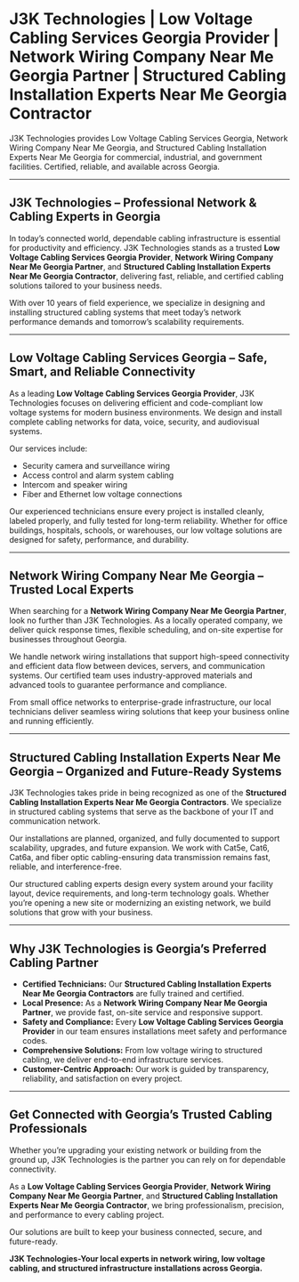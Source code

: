 # J3K Technologies | Low Voltage Cabling Services Georgia Provider | Network Wiring Company Near Me Georgia Partner | Structured Cabling Installation Experts Near Me Georgia Contractor

J3K Technologies provides Low Voltage Cabling Services Georgia, Network Wiring Company Near Me Georgia, and Structured Cabling Installation Experts Near Me Georgia for commercial, industrial, and government facilities. Certified, reliable, and available across Georgia.

---

## J3K Technologies – Professional Network & Cabling Experts in Georgia  

In today’s connected world, dependable cabling infrastructure is essential for productivity and efficiency. J3K Technologies stands as a trusted **Low Voltage Cabling Services Georgia Provider**, **Network Wiring Company Near Me Georgia Partner**, and **Structured Cabling Installation Experts Near Me Georgia Contractor**, delivering fast, reliable, and certified cabling solutions tailored to your business needs.  

With over 10 years of field experience, we specialize in designing and installing structured cabling systems that meet today’s network performance demands and tomorrow’s scalability requirements.  

---

## Low Voltage Cabling Services Georgia – Safe, Smart, and Reliable Connectivity  

As a leading **Low Voltage Cabling Services Georgia Provider**, J3K Technologies focuses on delivering efficient and code-compliant low voltage systems for modern business environments. We design and install complete cabling networks for data, voice, security, and audiovisual systems.  

Our services include:  
- Security camera and surveillance wiring  
- Access control and alarm system cabling  
- Intercom and speaker wiring  
- Fiber and Ethernet low voltage connections  

Our experienced technicians ensure every project is installed cleanly, labeled properly, and fully tested for long-term reliability. Whether for office buildings, hospitals, schools, or warehouses, our low voltage solutions are designed for safety, performance, and durability.  

---

## Network Wiring Company Near Me Georgia – Trusted Local Experts  

When searching for a **Network Wiring Company Near Me Georgia Partner**, look no further than J3K Technologies. As a locally operated company, we deliver quick response times, flexible scheduling, and on-site expertise for businesses throughout Georgia.  

We handle network wiring installations that support high-speed connectivity and efficient data flow between devices, servers, and communication systems. Our certified team uses industry-approved materials and advanced tools to guarantee performance and compliance.  

From small office networks to enterprise-grade infrastructure, our local technicians deliver seamless wiring solutions that keep your business online and running efficiently.  

---

## Structured Cabling Installation Experts Near Me Georgia – Organized and Future-Ready Systems  

J3K Technologies takes pride in being recognized as one of the **Structured Cabling Installation Experts Near Me Georgia Contractors**. We specialize in structured cabling systems that serve as the backbone of your IT and communication network.  

Our installations are planned, organized, and fully documented to support scalability, upgrades, and future expansion. We work with Cat5e, Cat6, Cat6a, and fiber optic cabling-ensuring data transmission remains fast, reliable, and interference-free.  

Our structured cabling experts design every system around your facility layout, device requirements, and long-term technology goals. Whether you’re opening a new site or modernizing an existing network, we build solutions that grow with your business.  

---

## Why J3K Technologies is Georgia’s Preferred Cabling Partner  

- **Certified Technicians:** Our **Structured Cabling Installation Experts Near Me Georgia Contractors** are fully trained and certified.  
- **Local Presence:** As a **Network Wiring Company Near Me Georgia Partner**, we provide fast, on-site service and responsive support.  
- **Safety and Compliance:** Every **Low Voltage Cabling Services Georgia Provider** in our team ensures installations meet safety and performance codes.  
- **Comprehensive Solutions:** From low voltage wiring to structured cabling, we deliver end-to-end infrastructure services.  
- **Customer-Centric Approach:** Our work is guided by transparency, reliability, and satisfaction on every project.  

---

## Get Connected with Georgia’s Trusted Cabling Professionals  

Whether you’re upgrading your existing network or building from the ground up, J3K Technologies is the partner you can rely on for dependable connectivity.  

As a **Low Voltage Cabling Services Georgia Provider**, **Network Wiring Company Near Me Georgia Partner**, and **Structured Cabling Installation Experts Near Me Georgia Contractor**, we bring professionalism, precision, and performance to every cabling project.  

Our solutions are built to keep your business connected, secure, and future-ready.  

**J3K Technologies-Your local experts in network wiring, low voltage cabling, and structured infrastructure installations across Georgia.**
